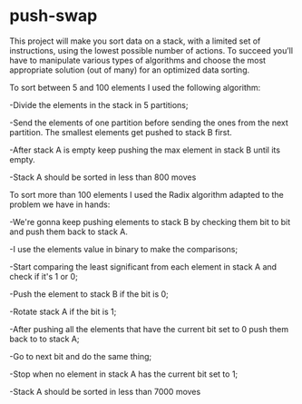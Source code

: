 # push-swap
This project will make you sort data on a stack, with a limited set of instructions, using the lowest possible number of actions. To succeed you’ll have to manipulate various types of algorithms and choose the most appropriate solution (out of many) for an optimized data sorting.

To sort between 5 and 100 elements I used the following algorithm:

-Divide the elements in the stack in 5 partitions;

-Send the elements of one partition before sending the ones from the next partition. The smallest elements get pushed to stack B first.

-After stack A is empty keep pushing the max element in stack B until its empty.

-Stack A should be sorted in less than 800 moves

To sort more than 100 elements I used the Radix algorithm adapted to the problem we have in hands:

-We're gonna keep pushing elements to stack B by checking them bit to bit and push them back to stack A.

-I use the elements value in binary to make the comparisons;

-Start comparing the least significant from each element in stack A and check if it's 1 or 0;

-Push the element to stack B if the bit is 0;

-Rotate stack A if the bit is 1;

-After pushing all the elements that have the current bit set to 0 push them back to to stack A;

-Go to next bit and do the same thing;

-Stop when no element in stack A has the current bit set to 1;

-Stack A should be sorted in less than 7000 moves
